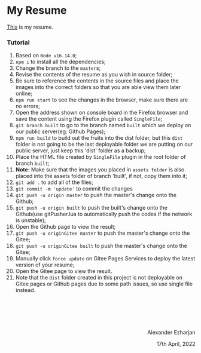 # My Resume
[This](https://ezharjan.github.io/cv) is my resume.


### Tutorial

1. Based on `Node v16.14.0`;
2. `npm i` to install all the dependencies;
3. Change the branch to the `master`s;
4. Revise the contents of the resume as you wish in source folder;
5. Be sure to reference the contents in the source files and place the images into the correct folders so that you are able view them later online;
6. `npm run start` to see the changes in the browser, make sure there are no errors;
7. Open the address shown on console board in the Firefox browser and save the content using the Firefox plugin called `SingleFile`;
8. `git branch built` to go to the branch named `built` which we deploy on our public server(eg: Github Pages);
9.  `npm run build` to build out the fruits into the dist folder, but this `dist` folder is not going to be the last deployable folder we are putting on our public server, just keep this 'dist' folder as a backup;
10. Place the HTML file created by `SingleFile` plugin in the root folder of branch `built`;
11. **Note:** Make sure that the images you placed in `assets folder` is also placed into the assets folder of branch 'built', if not, copy them into it; 
12. `git add .` to add all of the files;
13. `git commit -m 'update'` to commit the changes
14. `git push -u origin master` to push the master's change onto the Github;
15. `git push -u origin built` to push the built's change onto the Github(use gitPusher.lua to automatically push the codes if the network is unstable);
16. Open the Github page to view the result;
17. `git push -u originGitee master` to push the master's change onto the Gitee;
18. `git push -u originGitee built` to push the master's change onto the Gitee;
19. Manually click `force update` on Gitee Pages Services to deploy the latest version of your resume;
20. Open the Gitee page to view the result.
21. Note that the `dist` folder created in this project is not deployable on Gitee pages or Github pages due to some path issues, so use single file instead.

<br>
<br>
<br>
<br>

<p align="right">Alexander Ezharjan</p>
<p align="right">17th April, 2022</p>